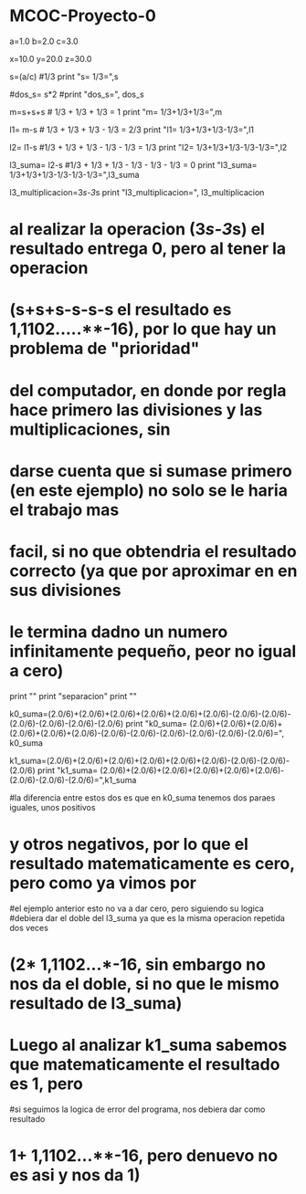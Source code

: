 # MCOC-Proyecto-0

a=1.0
b=2.0
c=3.0

x=10.0
y=20.0
z=30.0


s=(a/c)    #1/3
print "s= 1/3=",s  

#dos_s= s*2 
#print "dos_s=", dos_s

m=s+s+s  # 1/3 + 1/3 + 1/3 = 1
print "m= 1/3+1/3+1/3=",m

l1= m-s     # 1/3 + 1/3 + 1/3 - 1/3 = 2/3
print "l1= 1/3+1/3+1/3-1/3=",l1

l2= l1-s     #1/3 + 1/3 + 1/3 - 1/3 - 1/3 = 1/3
print "l2= 1/3+1/3+1/3-1/3-1/3=",l2

l3_suma= l2-s     #1/3 + 1/3 + 1/3 - 1/3 - 1/3 - 1/3 = 0
print "l3_suma= 1/3+1/3+1/3-1/3-1/3-1/3=",l3_suma

l3_multiplicacion=3*s-3*s
print "l3_multiplicacion=", l3_multiplicacion

# al realizar la operacion (3*s-3*s) el resultado entrega 0, pero al tener la operacion
# (s+s+s-s-s-s el resultado es 1,1102.....**-16), por lo que hay un problema de "prioridad"
# del computador, en donde por regla hace primero las divisiones y las multiplicaciones, sin 
# darse cuenta que si sumase primero (en este ejemplo) no solo se le haria el trabajo mas 
# facil, si no que obtendria el resultado correcto (ya que por aproximar en en sus divisiones
# le termina dadno un numero infinitamente pequeño, peor no igual a cero)

print ""
print "separacion"
print ""

k0_suma=(2.0/6)+(2.0/6)+(2.0/6)+(2.0/6)+(2.0/6)+(2.0/6)-(2.0/6)-(2.0/6)-(2.0/6)-(2.0/6)-(2.0/6)-(2.0/6)
print "k0_suma= (2.0/6)+(2.0/6)+(2.0/6)+(2.0/6)+(2.0/6)+(2.0/6)-(2.0/6)-(2.0/6)-(2.0/6)-(2.0/6)-(2.0/6)-(2.0/6)=", k0_suma

k1_suma=(2.0/6)+(2.0/6)+(2.0/6)+(2.0/6)+(2.0/6)+(2.0/6)-(2.0/6)-(2.0/6)-(2.0/6)
print "k1_suma= (2.0/6)+(2.0/6)+(2.0/6)+(2.0/6)+(2.0/6)+(2.0/6)-(2.0/6)-(2.0/6)-(2.0/6)=",k1_suma

#la diferencia entre estos dos es que en k0_suma tenemos dos paraes iguales, unos positivos
# y otros negativos, por lo que el resultado matematicamente es cero, pero como ya vimos por
#el ejemplo anterior esto no va a dar cero, pero siguiendo su logica 
#debiera dar el doble del l3_suma ya que es la misma operacion repetida dos veces
# (2* 1,1102...*-16, sin embargo no nos da el doble, si no que le mismo resultado de l3_suma)
# Luego al analizar k1_suma sabemos que matematicamente el resultado es 1, pero 
#si seguimos la logica de error del programa, nos debiera dar como resultado 
# 1+ 1,1102...**-16, pero denuevo no es asi y nos da 1)











